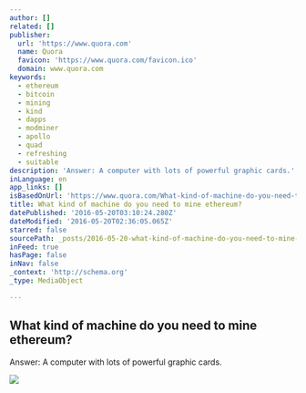 ```yaml
---
author: []
related: []
publisher:
  url: 'https://www.quora.com'
  name: Quora
  favicon: 'https://www.quora.com/favicon.ico'
  domain: www.quora.com
keywords:
  - ethereum
  - bitcoin
  - mining
  - kind
  - dapps
  - modminer
  - apollo
  - quad
  - refreshing
  - suitable
description: 'Answer: A computer with lots of powerful graphic cards.'
inLanguage: en
app_links: []
isBasedOnUrl: 'https://www.quora.com/What-kind-of-machine-do-you-need-to-mine-ethereum'
title: What kind of machine do you need to mine ethereum?
datePublished: '2016-05-20T03:10:24.280Z'
dateModified: '2016-05-20T02:36:05.065Z'
starred: false
sourcePath: _posts/2016-05-20-what-kind-of-machine-do-you-need-to-mine-ethereum.md
inFeed: true
hasPage: false
inNav: false
_context: 'http://schema.org'
_type: MediaObject

---
```

<article style=""><h1>What kind of machine do you need to mine ethereum?</h1><p>Answer: A computer with lots of powerful graphic cards.</p><img src="https://qsf.is.quoracdn.net/-images.new_grid.fb_share_default.pnge6dde9cfa6e03c43.png" /></article>